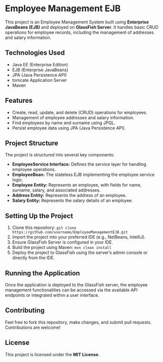 
<body>

<h1>Employee Management EJB</h1>

<p>This project is an Employee Management System built using <strong>Enterprise JavaBeans (EJB)</strong> and deployed on <strong>GlassFish Server</strong>. It handles basic CRUD operations for employee records, including the management of addresses and salary information.</p>

<h2>Technologies Used</h2>
<ul>
    <li>Java EE (Enterprise Edition)</li>
    <li>EJB (Enterprise JavaBeans)</li>
    <li>JPA (Java Persistence API)</li>
    <li>tomcate Application Server</li>
    <li>Maven</li>
</ul>

<h2>Features</h2>
<ul>
    <li>Create, read, update, and delete (CRUD) operations for employees.</li>
    <li>Management of employee addresses and salary information.</li>
    <li>Find employees by name and surname using JPQL.</li>
    <li>Persist employee data using JPA (Java Persistence API).</li>
</ul>

<h2>Project Structure</h2>
<p>The project is structured into several key components:</p>
<ul>
    <li><strong>EmployeeService Interface:</strong> Defines the service layer for handling employee operations.</li>
    <li><strong>EmployeeBean:</strong> The stateless EJB implementing the employee service logic.</li>
    <li><strong>Employee Entity:</strong> Represents an employee, with fields for name, surname, salary, and associated addresses.</li>
    <li><strong>Address Entity:</strong> Represents the address of an employee.</li>
    <li><strong>Salary Entity:</strong> Represents the salary details of an employee.</li>
</ul>

<h2>Setting Up the Project</h2>
<ol>
    <li>Clone this repository: <code>git clone https://github.com/username/EmployeeManagementEJB.git</code></li>
    <li>Import the project into your preferred IDE (e.g., NetBeans, IntelliJ).</li>
    <li>Ensure GlassFish Server is configured in your IDE.</li>
    <li>Build the project using Maven: <code>mvn clean install</code></li>
    <li>Deploy the project to GlassFish using the server’s admin console or directly from the IDE.</li>
</ol>

<h2>Running the Application</h2>
<p>Once the application is deployed to the GlassFish server, the employee management functionalities can be accessed via the available API endpoints or integrated within a user interface.</p>

<h2>Contributing</h2>
<p>Feel free to fork this repository, make changes, and submit pull requests. Contributions are welcome!</p>

<h2>License</h2>
<p>This project is licensed under the <strong>MIT License</strong>.</p>

</body>
</html>
